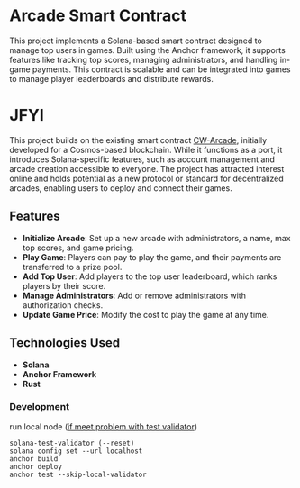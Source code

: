 # Arcade Smart Contract

This project implements a Solana-based smart contract designed to manage top users in games. Built using the Anchor framework, it supports features like tracking top scores, managing administrators, and handling in-game payments. This contract is scalable and can be integrated into games to manage player leaderboards and distribute rewards.

# JFYI

This project builds on the existing smart contract [CW-Arcade](https://github.com/wotori/cw-arcade), initially developed for a Cosmos-based blockchain. While it functions as a port, it introduces Solana-specific features, such as account management and arcade creation accessible to everyone. The project has attracted interest online and holds potential as a new protocol or standard for decentralized arcades, enabling users to deploy and connect their games.

## Features

- **Initialize Arcade**: Set up a new arcade with administrators, a name, max top scores, and game pricing.
- **Play Game**: Players can pay to play the game, and their payments are transferred to a prize pool.
- **Add Top User**: Add players to the top user leaderboard, which ranks players by their score.
- **Manage Administrators**: Add or remove administrators with authorization checks.
- **Update Game Price**: Modify the cost to play the game at any time.

## Technologies Used

- **Solana**
- **Anchor Framework**
- **Rust**

### Development

run local node ([if meet problem with test validator](https://github.com/solana-labs/solana/issues/28899#issuecomment-1694152935))

```
solana-test-validator (--reset)
solana config set --url localhost
anchor build
anchor deploy
anchor test --skip-local-validator
```
